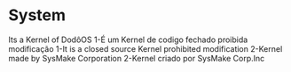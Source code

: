 # System
Its a Kernel of DodôOS
1-É um Kernel de codigo fechado proibida modificação
1-It is a closed source Kernel prohibited modification
2-Kernel made by SysMake Corporation
2-Kernel criado por SysMake Corp.Inc
